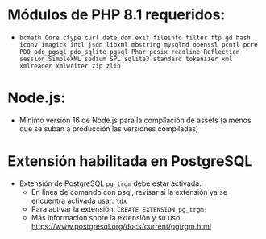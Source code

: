 # Módulos de PHP 8.1 requeridos:
- `bcmath
Core
ctype
curl
date
dom
exif
fileinfo
filter
ftp
gd
hash
iconv
imagick
intl
json
libxml
mbstring
mysqlnd
openssl
pcntl
pcre
PDO
pdo_pgsql
pdo_sqlite
pgsql
Phar
posix
readline
Reflection
session
SimpleXML
sodium
SPL
sqlite3
standard
tokenizer
xml
xmlreader
xmlwriter
zip
zlib`

# Node.js:

- Mínimo versión 16 de Node.js para la compilación de assets (a menos que se suban a producción las versiones compiladas)

# Extensión habilitada en PostgreSQL
- Extensión  de PostgreSQL `pg_trgm` debe estar activada. 
  - En línea de comando con psql, revisar si la extensión ya se encuentra activada usar: `\dx`
  - Para activar la extensión: `CREATE EXTENSION pg_trgm;`
  - Más información sobre la extensión y su uso: https://www.postgresql.org/docs/current/pgtrgm.html

